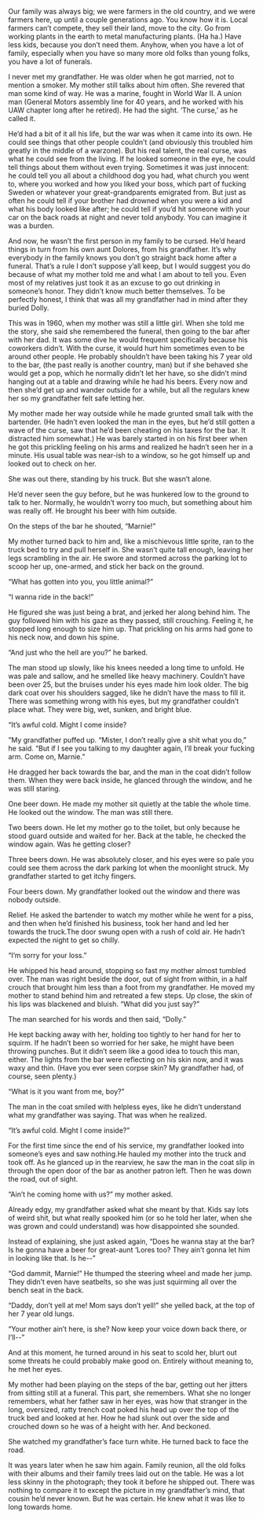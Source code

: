 Our family was always big; we were farmers in the old country, and we were farmers here, up until a couple generations ago. You know how it is. Local farmers can’t compete, they sell their land, move to the city. Go from working plants in the earth to metal manufacturing plants. (Ha ha.) Have less kids, because you don’t need them. Anyhow, when you have a lot of family, especially when you have so many more old folks than young folks, you have a lot of funerals.

I never met my grandfather. He was older when he got married, not to mention a smoker. My mother still talks about him often. She revered that man some kind of way. He was a marine, fought in World War II. A union man (General Motors assembly line for 40 years, and he worked with his UAW chapter long after he retired). He had the sight. ‘The curse,’ as he called it.

He’d had a bit of it all his life, but the war was when it came into its own. He could see things that other people couldn’t (and obviously this troubled him greatly in the middle of a warzone). But his real talent, the real curse, was what he could see from the living. If he looked someone in the eye, he could tell things about them without even trying. Sometimes it was just innocent: he could tell you all about a childhood dog you had, what church you went to, where you worked and how you liked your boss, which part of fucking Sweden or whatever your great-grandparents emigrated from. But just as often he could tell if your brother had drowned when you were a kid and what his body looked like after; he could tell if you’d hit someone with your car on the back roads at night and never told anybody. You can imagine it was a burden.

And now, he wasn’t the first person in my family to be cursed. He’d heard things in turn from his own aunt Dolores, from his grandfather. It’s why everybody in the family knows you don’t go straight back home after a funeral. That’s a rule I don’t suppose y’all keep, but I would suggest you do because of what my mother told me and what I am about to tell you. Even most of my relatives just took it as an excuse to go out drinking in someone’s honor. They didn’t know much better themselves. To be perfectly honest, I think that was all my grandfather had in mind after they buried Dolly.

This was in 1960, when my mother was still a little girl. When she told me the story, she said she remembered the funeral, then going to the bar after with her dad. It was some dive he would frequent specifically because his coworkers didn’t. With the curse, it would hurt him sometimes even to be around other people. He probably shouldn’t have been taking his 7 year old to the bar, (the past really is another country, man) but if she behaved she would get a pop, which he normally didn’t let her have, so she didn’t mind hanging out at a table and drawing while he had his beers. Every now and then she’d get up and wander outside for a while, but all the regulars knew her so my grandfather felt safe letting her.

My mother made her way outside while he made grunted small talk with the bartender. (He hadn’t even looked the man in the eyes, but he’d still gotten a wave of the curse, saw that he’d been cheating on his taxes for the bar. It distracted him somewhat.) He was barely started in on his first beer when he got this prickling feeling on his arms and realized he hadn’t seen her in a minute. His usual table was near-ish to a window, so he got himself up and looked out to check on her.

She was out there, standing by his truck. But she wasn’t alone.

He’d never seen the guy before, but he was hunkered low to the ground to talk to her. Normally, he wouldn’t worry too much, but something about him was really off. He brought his beer with him outside.

On the steps of the bar he shouted, “Marnie!”

My mother turned back to him and, like a mischievous little sprite, ran to the truck bed to try and pull herself in. She wasn’t quite tall enough, leaving her legs scrambling in the air. He swore and stormed across the parking lot to scoop her up, one-armed, and stick her back on the ground.

“What has gotten into you, you little animal?”

“I wanna ride in the back!”

He figured she was just being a brat, and jerked her along behind him. The guy followed him with his gaze as they passed, still crouching. Feeling it, he stopped long enough to size him up. That prickling on his arms had gone to his neck now, and down his spine.

“And just who the hell are you?” he barked.

The man stood up slowly, like his knees needed a long time to unfold. He was pale and sallow, and he smelled like heavy machinery. Couldn’t have been over 25, but the bruises under his eyes made him look older. The big dark coat over his shoulders sagged, like he didn’t have the mass to fill it. There was something wrong with his eyes, but my grandfather couldn’t place what. They were big, wet, sunken, and bright blue.

“It’s awful cold. Might I come inside?

”My grandfather puffed up. “Mister, I don’t really give a shit what you do,” he said. “But if I see you talking to my daughter again, I’ll break your fucking arm. Come on, Marnie.”

He dragged her back towards the bar, and the man in the coat didn’t follow them. When they were back inside, he glanced through the window, and he was still staring.

One beer down. He made my mother sit quietly at the table the whole time. He looked out the window. The man was still there.

Two beers down. He let my mother go to the toilet, but only because he stood guard outside and waited for her. Back at the table, he checked the window again. Was he getting closer?

Three beers down. He was absolutely closer, and his eyes were so pale you could see them across the dark parking lot when the moonlight struck. My grandfather started to get itchy fingers.

Four beers down. My grandfather looked out the window and there was nobody outside.

Relief. He asked the bartender to watch my mother while he went for a piss, and then when he’d finished his business, took her hand and led her towards the truck.The door swung open with a rush of cold air. He hadn’t expected the night to get so chilly.

“I’m sorry for your loss.”

He whipped his head around, stopping so fast my mother almost tumbled over. The man was right beside the door, out of sight from within, in a half crouch that brought him less than a foot from my grandfather. He moved my mother to stand behind him and retreated a few steps. Up close, the skin of his lips was blackened and bluish. “What did you just say?”

The man searched for his words and then said, “Dolly.”

He kept backing away with her, holding too tightly to her hand for her to squirm. If he hadn’t been so worried for her sake, he might have been throwing punches. But it didn’t seem like a good idea to touch this man, either. The lights from the bar were reflecting on his skin now, and it was waxy and thin. (Have you ever seen corpse skin? My grandfather had, of course, seen plenty.)

“What is it you want from me, boy?”

The man in the coat smiled with helpless eyes, like he didn’t understand what my grandfather was saying. That was when he realized.

“It’s awful cold. Might I come inside?”

For the first time since the end of his service, my grandfather looked into someone’s eyes and saw nothing.He hauled my mother into the truck and took off. As he glanced up in the rearview, he saw the man in the coat slip in through the open door of the bar as another patron left. Then he was down the road, out of sight.

“Ain’t he coming home with us?” my mother asked.

Already edgy, my grandfather asked what she meant by that. Kids say lots of weird shit, but what really spooked him (or so he told her later, when she was grown and could understand) was how disappointed she sounded.

Instead of explaining, she just asked again, “Does he wanna stay at the bar? Is he gonna have a beer for great-aunt ‘Lores too? They ain’t gonna let him in looking like that. Is he--”

“God dammit, Marnie!” He thumped the steering wheel and made her jump. They didn’t even have seatbelts, so she was just squirming all over the bench seat in the back.

“Daddy, don’t yell at me! Mom says don’t yell!” she yelled back, at the top of her 7 year old lungs.

“Your mother ain’t here, is she? Now keep your voice down back there, or I’ll--”

And at this moment, he turned around in his seat to scold her, blurt out some threats he could probably make good on. Entirely without meaning to, he met her eyes.

My mother had been playing on the steps of the bar, getting out her jitters from sitting still at a funeral. This part, she remembers. What she no longer remembers, what her father saw in her eyes, was how that stranger in the long, oversized, ratty trench coat poked his head up over the top of the truck bed and looked at her. How he had slunk out over the side and crouched down so he was of a height with her. And beckoned.

She watched my grandfather’s face turn white. He turned back to face the road.

It was years later when he saw him again. Family reunion, all the old folks with their albums and their family trees laid out on the table. He was a lot less skinny in the photograph; they took it before he shipped out. There was nothing to compare it to except the picture in my grandfather’s mind, that cousin he’d never known. But he was certain. He knew what it was like to long towards home.